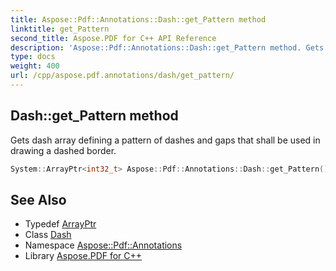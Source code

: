 ```yaml
---
title: Aspose::Pdf::Annotations::Dash::get_Pattern method
linktitle: get_Pattern
second_title: Aspose.PDF for C++ API Reference
description: 'Aspose::Pdf::Annotations::Dash::get_Pattern method. Gets dash array defining a pattern of dashes and gaps that shall be used in drawing a dashed border in C++.'
type: docs
weight: 400
url: /cpp/aspose.pdf.annotations/dash/get_pattern/
---
```

## Dash::get_Pattern method


Gets dash array defining a pattern of dashes and gaps that shall be used in drawing a dashed border.

```cpp
System::ArrayPtr<int32_t> Aspose::Pdf::Annotations::Dash::get_Pattern() const
```

## See Also

* Typedef [ArrayPtr](../../../system/arrayptr/)
* Class [Dash](../)
* Namespace [Aspose::Pdf::Annotations](../../)
* Library [Aspose.PDF for C++](../../../)
